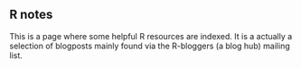 ## R notes

This is a page where some helpful R resources are indexed.
It is a actually a selection of blogposts mainly found via the R-bloggers (a blog hub) mailing list.

<div id="myDiv">
<!-- div associated to the Rnotes.js -->
</div>
